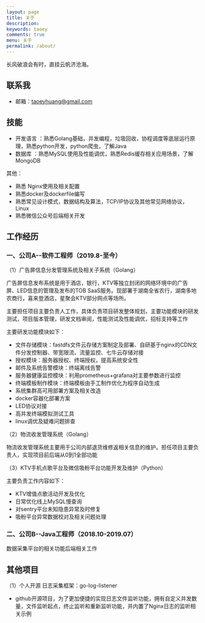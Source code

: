 ```yaml
---
layout: page
title: 关于
description: 
keywords: taoey
comments: true
menu: 关于
permalink: /about/
---
```


长风破浪会有时，直挂云帆济沧海。

## 联系我
- 邮箱：taoeyhuang@gmail.com

## 技能

<!-- {% for category in site.data.skills %}
### {{ category.name }}
<div class="btn-inline">
{% for keyword in category.keywords %}
<button class="btn btn-outline" type="button">{{ keyword }}</button>
{% endfor %}
</div>
{% endfor %} -->

- 开发语言 ：熟悉Golang基础，并发编程，垃圾回收，协程调度等底层运行原理，熟悉python开发，python爬虫，了解Java
- 数据库    ：熟悉MySQL使用及性能调优，熟悉Redis缓存相关应用场景，了解MongoDB

其他：
- 熟悉 Nginx使用及相关配置
- 熟悉docker及dockerfile编写
- 熟悉常见设计模式，数据结构及算法，TCP/IP协议及其他常见网络协议，Linux
- 熟悉微信公众号后端相关开发


## 工作经历

### 一、公司A--软件工程师（2019.8-至今）

（1）广告屏信息分发管理系统及相关子系统（Golang）

广告屏信息发布系统是用于酒店，银行，KTV等独立封闭的网络环境中的广告屏、LED信息的管理及发布的TOB SaaS服务。现部署于湖南全省农行，湖南多地农商行，喜来登酒店，星聚会KTV部分网点等场所。

主要担任项目主要负责人工作，具体负责项目研发整体规划，主要功能模块的研发测试，项目版本管理，研发文档审阅，性能测试及性能调优，招标支持等工作

主要研发功能模块如下：
- 文件存储模块：fastdfs文件云存储方案制定及部署、自研基于nginx的CDN文件分发控制器、带宽限流、流量监控、七牛云存储对接
- 授权模块：服务器授权、终端授权，提高系统安全性
- 邮件及系统告警模块：终端离线告警
- 服务器健康监控模块：利用prometheus+grafana对主要参数进行监控
- 终端模板制作模块：终端模板由手工制作优化为程序自动生成
- 系统集群高可用部署方案及相关改造
- docker容器化部署方案
- LED协议对接
- 高并发终端模拟测试工具
- linux调优及疑难问题排查

（2）物流收发管理系统（Golang）

物流收发管理系统主要用于公司内部退货维修返相关信息的维护。担任项目主要负责人，实现项目前后端从0到1全部功能

（3）KTV手机点歌平台及微信吸粉平台功能开发及维护（Python）

主要负责工作内容如下：
- KTV增值点歌活动开发及优化
- 日常优化线上MySQL慢查询
- 对sentry平台未知隐患异常及时修复
- 吸粉平台异常数据校对及相关问题处理

### 二、公司B--Java工程师（2018.10-2019.07）
数据采集平台的相关功能后端相关工作


## 其他项目

（1）个人开源  日志采集框架：go-log-listener
- github开源项目，为了更加便捷的实现日志文件监听功能，拥有自定义并发数量，文件监听起点，终止监听和重新监听功能，并内置了Nginx日志的监听相关示例

